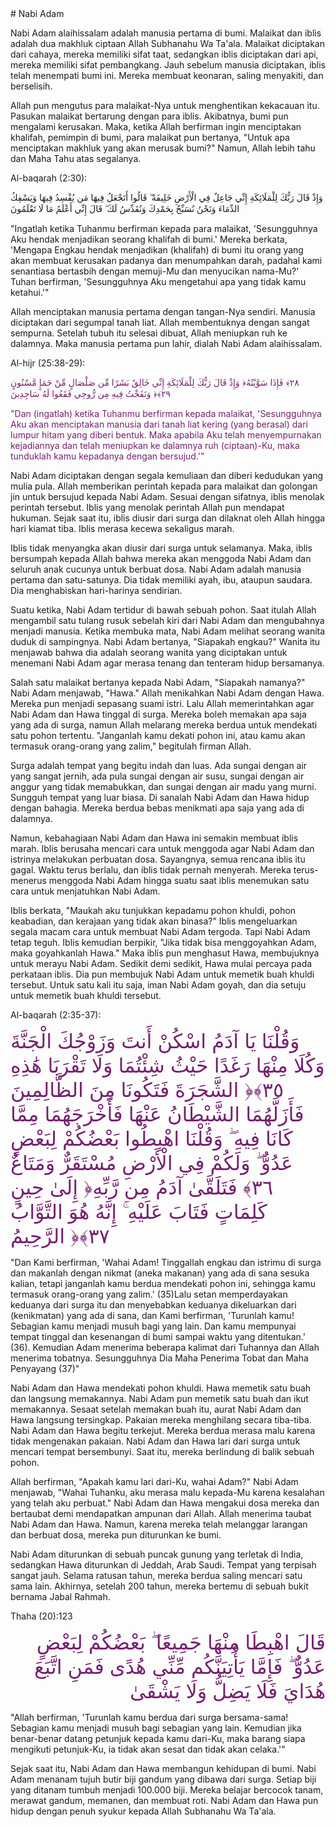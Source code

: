 <div markdown="1">
# Nabi Adam  

Nabi Adam alaihissalam adalah manusia pertama di bumi. Malaikat dan iblis adalah dua makhluk ciptaan Allah Subhanahu Wa Ta'ala. Malaikat diciptakan dari cahaya, mereka memiliki sifat taat, sedangkan iblis diciptakan dari api, mereka memiliki sifat pembangkang. Jauh sebelum manusia diciptakan, iblis telah menempati bumi ini. Mereka membuat keonaran, saling menyakiti, dan berselisih.

Allah pun mengutus para malaikat-Nya untuk menghentikan kekacauan itu. Pasukan malaikat bertarung dengan para iblis. Akibatnya, bumi pun mengalami kerusakan. Maka, ketika Allah berfirman ingin menciptakan khalifah, pemimpin di bumi, para malaikat pun bertanya, "Untuk apa menciptakan makhluk yang akan merusak bumi?" Namun, Allah lebih tahu dan Maha Tahu atas segalanya.

Al-baqarah (2:30): 

<p lang='ar' dir='rtl' align=right>

وَإِذْ قَالَ رَبُّكَ لِلْمَلَائِكَةِ إِنِّي جَاعِلٌ فِي الْأَرْضِ خَلِيفَةً ۖ قَالُوا أَتَجْعَلُ فِيهَا مَن يُفْسِدُ فِيهَا وَيَسْفِكُ الدِّمَاءَ وَنَحْنُ نُسَبِّحُ بِحَمْدِكَ وَنُقَدِّسُ لَكَ ۖ قَالَ إِنِّي أَعْلَمُ مَا لَا تَعْلَمُونَ 

</p>

"Ingatlah ketika Tuhanmu berfirman kepada para malaikat, 'Sesungguhnya Aku hendak menjadikan seorang khalifah di bumi.' Mereka berkata, 'Mengapa Engkau hendak menjadikan (khalifah) di bumi itu orang yang akan membuat kerusakan padanya dan menumpahkan darah, padahal kami senantiasa bertasbih dengan memuji-Mu dan menyucikan nama-Mu?' Tuhan berfirman, 'Sesungguhnya Aku mengetahui apa yang tidak kamu ketahui.'"

Allah menciptakan manusia pertama dengan tangan-Nya sendiri. Manusia diciptakan dari segumpal tanah liat. Allah membentuknya dengan sangat sempurna. Setelah tubuh itu selesai dibuat, Allah meniupkan ruh ke dalamnya. Maka manusia pertama pun lahir, dialah Nabi Adam alaihissalam.

Al-hijr (25:38-29):  

<font color="#77216F"> 
<p lang='ar' dir='rtl' align=right>

وَإِذْ قَالَ رَبُّكَ لِلْمَلَائِكَةِ إِنِّي خَالِقٌ بَشَرًا مِّن صَلْصَالٍ مِّنْ حَمَإٍ مَّسْنُونٍ ‎﴿٢٨﴾‏ فَإِذَا سَوَّيْتُهُ وَنَفَخْتُ فِيهِ مِن رُّوحِي فَقَعُوا لَهُ سَاجِدِينَ ‎﴿٢٩﴾‏

</p>

"Dan (ingatlah) ketika Tuhanmu berfirman kepada malaikat, 'Sesungguhnya Aku akan menciptakan manusia dari tanah liat kering (yang berasal) dari lumpur hitam yang diberi bentuk. Maka apabila Aku telah menyempurnakan kejadiannya dan telah meniupkan ke dalamnya ruh (ciptaan)-Ku, maka tunduklah kamu kepadanya dengan bersujud.'"
</font>


Nabi Adam diciptakan dengan segala kemuliaan dan diberi kedudukan yang mulia pula. Allah memberikan perintah kepada para malaikat dan golongan jin untuk bersujud kepada Nabi Adam. Sesuai dengan sifatnya, iblis menolak perintah tersebut. Iblis yang menolak perintah Allah pun mendapat hukuman. Sejak saat itu, iblis diusir dari surga dan dilaknat oleh Allah hingga hari kiamat tiba. Iblis merasa kecewa sekaligus marah.

Iblis tidak menyangka akan diusir dari surga untuk selamanya. Maka, iblis bersumpah kepada Allah bahwa mereka akan menggoda Nabi Adam dan seluruh anak cucunya untuk berbuat dosa. Nabi Adam adalah manusia pertama dan satu-satunya. Dia tidak memiliki ayah, ibu, ataupun saudara. Dia menghabiskan hari-harinya sendirian.

Suatu ketika, Nabi Adam tertidur di bawah sebuah pohon. Saat itulah Allah mengambil satu tulang rusuk sebelah kiri dari Nabi Adam dan mengubahnya menjadi manusia. Ketika membuka mata, Nabi Adam melihat seorang wanita duduk di sampingnya. Nabi Adam bertanya, "Siapakah engkau?" Wanita itu menjawab bahwa dia adalah seorang wanita yang diciptakan untuk menemani Nabi Adam agar merasa tenang dan tenteram hidup bersamanya.

Salah satu malaikat bertanya kepada Nabi Adam, "Siapakah namanya?" Nabi Adam menjawab, "Hawa." Allah menikahkan Nabi Adam dengan Hawa. Mereka pun menjadi sepasang suami istri. Lalu Allah memerintahkan agar Nabi Adam dan Hawa tinggal di surga. Mereka boleh memakan apa saja yang ada di surga, namun Allah melarang mereka berdua untuk mendekati satu pohon tertentu. "Janganlah kamu dekati pohon ini, atau kamu akan termasuk orang-orang yang zalim," begitulah firman Allah.

Surga adalah tempat yang begitu indah dan luas. Ada sungai dengan air yang sangat jernih, ada pula sungai dengan air susu, sungai dengan air anggur yang tidak memabukkan, dan sungai dengan air madu yang murni. Sungguh tempat yang luar biasa. Di sanalah Nabi Adam dan Hawa hidup dengan bahagia. Mereka berdua bebas menikmati apa saja yang ada di dalamnya.

Namun, kebahagiaan Nabi Adam dan Hawa ini semakin membuat iblis marah. Iblis berusaha mencari cara untuk menggoda agar Nabi Adam dan istrinya melakukan perbuatan dosa. Sayangnya, semua rencana iblis itu gagal. Waktu terus berlalu, dan iblis tidak pernah menyerah. Mereka terus-menerus menggoda Nabi Adam hingga suatu saat iblis menemukan satu cara untuk menjatuhkan Nabi Adam.

Iblis berkata, "Maukah aku tunjukkan kepadamu pohon khuldi, pohon keabadian, dan kerajaan yang tidak akan binasa?" Iblis mengeluarkan segala macam cara untuk membuat Nabi Adam tergoda. Tapi Nabi Adam tetap teguh. Iblis kemudian berpikir, "Jika tidak bisa menggoyahkan Adam, maka goyahkanlah Hawa." Maka iblis pun menghasut Hawa, membujuknya untuk merayu Nabi Adam. Sedikit demi sedikit, Hawa mulai percaya pada perkataan iblis. Dia pun membujuk Nabi Adam untuk memetik buah khuldi tersebut. Untuk satu kali itu saja, iman Nabi Adam goyah, dan dia setuju untuk memetik buah khuldi tersebut.

Al-baqarah (2:35-37):

<p lang='ar' dir='rtl' align=right><font size=6 color="#77216F"> 


وَقُلْنَا يَا آدَمُ اسْكُنْ أَنتَ وَزَوْجُكَ الْجَنَّةَ وَكُلَا مِنْهَا رَغَدًا حَيْثُ شِئْتُمَا وَلَا تَقْرَبَا هَٰذِهِ الشَّجَرَةَ فَتَكُونَا مِنَ الظَّالِمِينَ ‎﴿٣٥﴾‏ فَأَزَلَّهُمَا الشَّيْطَانُ عَنْهَا فَأَخْرَجَهُمَا مِمَّا كَانَا فِيهِ ۖ وَقُلْنَا اهْبِطُوا بَعْضُكُمْ لِبَعْضٍ عَدُوٌّ ۖ وَلَكُمْ فِي الْأَرْضِ مُسْتَقَرٌّ وَمَتَاعٌ إِلَىٰ حِينٍ ‎﴿٣٦﴾‏ فَتَلَقَّىٰ آدَمُ مِن رَّبِّهِ كَلِمَاتٍ فَتَابَ عَلَيْهِ ۚ إِنَّهُ هُوَ التَّوَّابُ الرَّحِيمُ ‎﴿٣٧﴾‏

</font></p>

"Dan Kami berfirman, 'Wahai Adam! Tinggallah engkau dan istrimu di surga dan makanlah dengan nikmat (aneka makanan) yang ada di sana sesuka kalian, tetapi janganlah kamu berdua mendekati pohon ini, sehingga kamu termasuk orang-orang yang zalim.' (35)Lalu setan memperdayakan keduanya dari surga itu dan menyebabkan keduanya dikeluarkan dari (kenikmatan) yang ada di sana, dan Kami berfirman, 'Turunlah kamu! Sebagian kamu menjadi musuh bagi yang lain. Dan kamu mempunyai tempat tinggal dan kesenangan di bumi sampai waktu yang ditentukan.' (36). Kemudian Adam menerima beberapa kalimat dari Tuhannya dan Allah menerima tobatnya. Sesungguhnya Dia Maha Penerima Tobat dan Maha Penyayang (37)"

Nabi Adam dan Hawa mendekati pohon khuldi. Hawa memetik satu buah dan langsung memakannya. Nabi Adam pun memetik satu buah dan ikut memakannya. Sesaat setelah memakan buah itu, aurat Nabi Adam dan Hawa langsung tersingkap. Pakaian mereka menghilang secara tiba-tiba. Nabi Adam dan Hawa begitu terkejut. Mereka berdua merasa malu karena tidak mengenakan pakaian. Nabi Adam dan Hawa lari dari surga untuk mencari tempat bersembunyi. Saat itu, mereka berlindung di balik sebuah pohon.

Allah berfirman, "Apakah kamu lari dari-Ku, wahai Adam?" Nabi Adam menjawab, "Wahai Tuhanku, aku merasa malu kepada-Mu karena kesalahan yang telah aku perbuat." Nabi Adam dan Hawa mengakui dosa mereka dan bertaubat demi mendapatkan ampunan dari Allah. Allah menerima taubat Nabi Adam dan Hawa. Namun, karena mereka telah melanggar larangan dan berbuat dosa, mereka pun diturunkan ke bumi.

Nabi Adam diturunkan di sebuah puncak gunung yang terletak di India, sedangkan Hawa diturunkan di Jeddah, Arab Saudi. Tempat yang terpisah sangat jauh. Selama ratusan tahun, mereka berdua saling mencari satu sama lain. Akhirnya, setelah 200 tahun, mereka bertemu di sebuah bukit bernama Jabal Rahmah.

Thaha (20):123 

<p lang='ar' dir='rtl' align=right><font size=6 color="#77216F"> 
 قَالَ اهْبِطَا مِنْهَا جَمِيعًا ۖ بَعْضُكُمْ لِبَعْضٍ عَدُوٌّ ۖ فَإِمَّا يَأْتِيَنَّكُم مِّنِّي هُدًى فَمَنِ اتَّبَعَ هُدَايَ فَلَا يَضِلُّ وَلَا يَشْقَىٰ
</font>
</p>

"Allah berfirman, 'Turunlah kamu berdua dari surga bersama-sama! Sebagian kamu menjadi musuh bagi sebagian yang lain. Kemudian jika benar-benar datang petunjuk kepada kamu dari-Ku, maka barang siapa mengikuti petunjuk-Ku, ia tidak akan sesat dan tidak akan celaka.'"

Sejak saat itu, Nabi Adam dan Hawa membangun kehidupan di bumi. Nabi Adam menanam tujuh butir biji gandum yang dibawa dari surga. Setiap biji yang ditanam tumbuh menjadi 100.000 biji. Mereka belajar bercocok tanam, merawat gandum, memanen, dan membuat roti. Nabi Adam dan Hawa pun hidup dengan penuh syukur kepada Allah Subhanahu Wa Ta'ala.

</div>